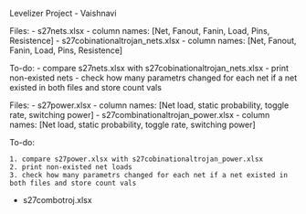 Levelizer Project - Vaishnavi


Files:
    - s27nets.xlsx
        - column names: [Net, Fanout, Fanin, Load, Pins, Resistence]
    - s27cobinationaltrojan_nets.xlsx
        - column names: [Net, Fanout, Fanin, Load, Pins, Resistence]

To-do:
    - compare s27nets.xlsx with s27cobinationaltrojan_nets.xlsx 
    - print non-existed nets
    - check how many parametrs changed for each net if a net existed in both files and store count vals

Files:
    - s27power.xlsx
        - column names: [Net load, static probability, toggle rate, switching power]
    - s27combinationaltrojan_power.xlsx
        - column names: [Net load, static probability, toggle rate, switching power]

To-do:
    
    1. compare s27power.xlsx with s27cobinationaltrojan_power.xlsx
    2. print non-existed net loads
    3. check how many parametrs changed for each net if a net existed in both files and store count vals

- s27combotroj.xlsx 
    
    

